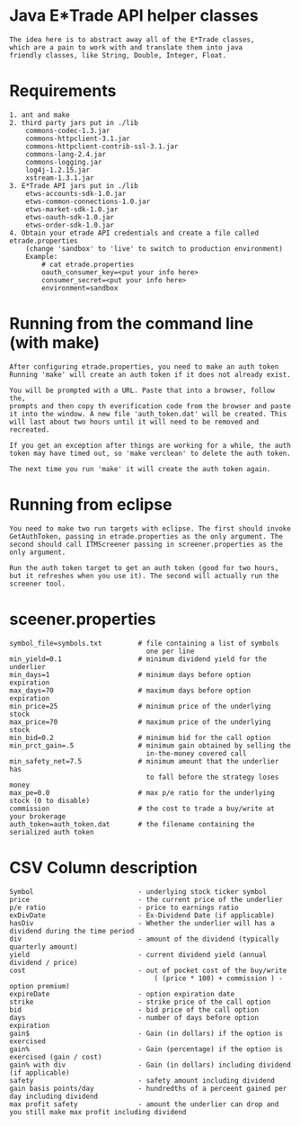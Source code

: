 # Java E*Trade API helper classes
    The idea here is to abstract away all of the E*Trade classes,
    which are a pain to work with and translate them into java
    friendly classes, like String, Double, Integer, Float.

# Requirements
    1. ant and make
    2. third party jars put in ./lib
        commons-codec-1.3.jar
        commons-httpclient-3.1.jar
        commons-httpclient-contrib-ssl-3.1.jar
        commons-lang-2.4.jar
        commons-logging.jar
        log4j-1.2.15.jar
        xstream-1.3.1.jar
    3. E*Trade API jars put in ./lib
        etws-accounts-sdk-1.0.jar
        etws-common-connections-1.0.jar
        etws-market-sdk-1.0.jar
        etws-oauth-sdk-1.0.jar
        etws-order-sdk-1.0.jar
    4. Obtain your etrade API credentials and create a file called etrade.properties
        (change 'sandbox' to 'live' to switch to production environment)
        Example:
            # cat etrade.properties
            oauth_consumer_key=<put your info here>
            consumer_secret=<put your info here>
            environment=sandbox

# Running from the command line (with make)
    After configuring etrade.properties, you need to make an auth token
    Running 'make' will create an auth token if it does not already exist.

    You will be prompted with a URL. Paste that into a browser, follow the,
    prompts and then copy th everification code from the browser and paste
    it into the window. A new file 'auth_token.dat' will be created. This
    will last about two hours until it will need to be removed and 
    recreated.

    If you get an exception after things are working for a while, the auth
    token may have timed out, so 'make verclean' to delete the auth token.
    
    The next time you run 'make' it will create the auth token again.

# Running from eclipse
    You need to make two run targets with eclipse. The first should invoke 
    GetAuthToken, passing in etrade.properties as the only argument. The 
    second should call ITMScreener passing in screener.properties as the
    only argument.

    Run the auth token target to get an auth token (good for two hours,
    but it refreshes when you use it). The second will actually run the 
    screener tool.

# sceener.properties
    symbol_file=symbols.txt         # file containing a list of symbols
                                      one per line
    min_yield=0.1                   # minimum dividend yield for the underlier
    min_days=1                      # minimum days before option expiration
    max_days=70                     # maximum days before option expiration
    min_price=25                    # minimum price of the underlying stock
    max_price=70                    # maximum price of the underlying stock
    min_bid=0.2                     # minimum bid for the call option
    min_prct_gain=.5                # minimum gain obtained by selling the
                                      in-the-money covered call
    min_safety_net=7.5              # minimum amount that the underlier has 
                                      to fall before the strategy loses money
    max_pe=0.0                      # max p/e ratio for the underlying stock (0 to disable)
    commission                      # the cost to trade a buy/write at your brokerage
    auth_token=auth_token.dat       # the filename containing the serialized auth token

# CSV Column description
    Symbol                          - underlying stock ticker symbol
    price                           - the current price of the underlier
    p/e ratio                       - price to earnings ratio
    exDivDate                       - Ex-Dividend Date (if applicable)
    hasDiv                          - Whether the underlier will has a dividend during the time period
    div                             - amount of the dividend (typically quarterly amount)
    yield                           - current dividend yield (annual dividend / price)
    cost                            - out of pocket cost of the buy/write 
                                        ( (price * 100) + commission ) - option premium)
    expireDate                      - option expiration date
    strike                          - strike price of the call option
    bid                             - bid price of the call option
    days                            - number of days before option expiration
    gain$                           - Gain (in dollars) if the option is exercised 
    gain%                           - Gain (percentage) if the option is exercised (gain / cost)
    gain% with div                  - Gain (in dollars) including dividend (if applicable)
    safety                          - safety amount including dividend
    gain basis points/day           - hundredths of a perceent gained per day including dividend
    max profit safety               - amount the underlier can drop and you still make max profit including dividend

